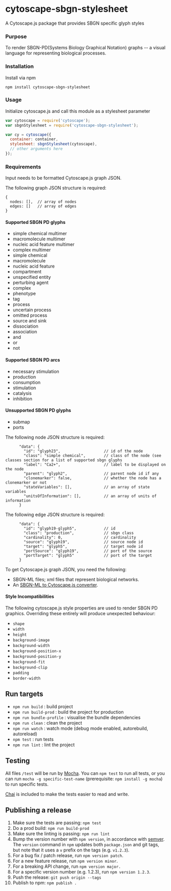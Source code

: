 # cytoscape-sbgn-stylesheet
A Cytoscape.js package that provides SBGN specific glyph styles

### Purpose
To render SBGN-PD(Systems Biology Graphical Notation) graphs -- a visual language for representing biological processes.

### Installation
Install via npm

```
npm install cytoscape-sbgn-stylesheet
```

### Usage

Initialize cytoscape.js and call this module as a stylesheet parameter

```js
var cytoscape = require('cytoscape');
var sbgnStylesheet = require('cytoscape-sbgn-stylesheet');

var cy = cytoscape({
  container: container,
  stylesheet: sbgnStylesheet(cytoscape),
  // other arguments here
});

```

### Requirements
Input needs to be formatted Cytoscape.js graph JSON.

The following graph JSON structure is required:
```
{
  nodes: [],  // array of nodes
  edges: []   // array of edges
}
```

#### Supported SBGN PD glyphs
* simple chemical multimer
* macromolecule multimer
* nucleic acid feature multimer
* complex multimer
* simple chemical
* macromolecule
* nucleic acid feature
* compartment
* unspecified entity
* perturbing agent
* complex
* phenotype
* tag
* process
* uncertain process
* omitted process
* source and sink
* dissociation
* association
* and
* or
* not

#### Supported SBGN PD arcs
* necessary stimulation
* production
* consumption
* stimulation
* catalysis
* inhibition

#### Unsupported SBGN PD glyphs
* submap
* ports


The following node JSON structure is required:
```
      "data": {
        "id": "glyph23",                   // id of the node
        "class": "simple chemical",        // class of the node (see classes section for a list of supported sbgn glyphs
        "label": "Ca2+",                   // label to be displayed on the node
        "parent": "glyph2",                // parent node id if any
        "clonemarker": false,              // whether the node has a clonemarker or not
        "stateVariables": [],              // an array of state variables
        "unitsOfInformation": [],          // an array of units of information
      }
```
The following edge JSON structure is required:
```
      "data": {
        "id": "glyph19-glyph5",            // id
        "class": "production",             // sbgn class
        "cardinality": 0,                  // cardinality
        "source": "glyph19",               // source node id
        "target": "glyph5",                // target node id
        "portSource": "glyph19",           // port of the source
        "portTarget": "glyph5"             // port of the target
      }
```

To get Cytoscape.js graph JSON, you need the following:
* SBGN-ML files; xml files that represent biological networks.
* An [SBGN-ML to Cytoscape.js converter](https://github.com/PathwayCommons/sbgnml-to-cytoscape).


#### Style Incompatibilities

The following cytoscape.js style properties are used to render SBGN PD graphics.  Overriding these entirely will produce unexpected behaviour:
* ```shape```
* ```width```
* ```height```
* ```background-image```
* ```background-width```
* ```background-position-x```
* ```background-position-y```
* ```background-fit```
* ```background-clip```
* ```padding```
* ```border-width```

## Run targets

- `npm run build` : build project
- `npm run build-prod` : build the project for production
- `npm run bundle-profile` : visualise the bundle dependencies
- `npm run clean` : clean the project
- `npm run watch` : watch mode (debug mode enabled, autorebuild, autoreload)
- `npm test` : run tests
- `npm run lint` : lint the project

## Testing

All files `/test` will be run by [Mocha](https://mochajs.org/).  You can `npm test` to run all tests, or you can run `mocha -g specific-test-name` (prerequisite: `npm install -g mocha`) to run specific tests.

[Chai](http://chaijs.com/) is included to make the tests easier to read and write.

## Publishing a release

1. Make sure the tests are passing: `npm test`
1. Do a prod build: `npm run build-prod`
1. Make sure the linting is passing: `npm run lint`
1. Bump the version number with `npm version`, in accordance with [semver](http://semver.org/).  The `version` command in `npm` updates both `package.json` and git tags, but note that it uses a `v` prefix on the tags (e.g. `v1.2.3`).
  1. For a bug fix / patch release, run `npm version patch`.
  1. For a new feature release, run `npm version minor`.
  1. For a breaking API change, run `npm version major.`
  1. For a specific version number (e.g. 1.2.3), run `npm version 1.2.3`.
1. Push the release: `git push origin --tags`
1. Publish to npm: `npm publish .`
